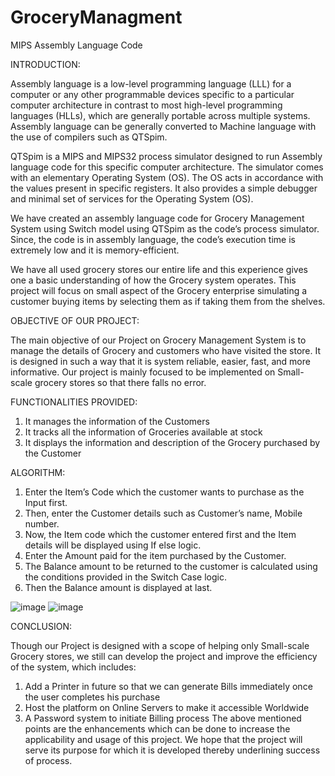 # GroceryManagment
MIPS Assembly Language Code

INTRODUCTION:

Assembly language is a low-level programming language (LLL) for a computer or any other programmable devices specific to a particular computer architecture in contrast to most high-level programming languages (HLLs), which are generally portable across multiple systems. Assembly language can be generally converted to Machine language with the use of compilers such as QTSpim.

QTSpim is a MIPS and MIPS32 process simulator designed to run Assembly language code for this specific computer architecture. The simulator comes with an elementary Operating System (OS). The OS acts in accordance with the values present in specific registers. It also provides a simple debugger and minimal set of services for the Operating System (OS).

We have created an assembly language code for Grocery Management System using Switch model using QTSpim as the code’s process simulator. Since, the code is in assembly language, the code’s execution time is extremely low and it is memory-efficient.

We have all used grocery stores our entire life and this experience gives one a basic understanding of how the Grocery system operates. This project will focus on small aspect of the Grocery enterprise simulating a customer buying items by selecting them as if taking them from the shelves. 


OBJECTIVE OF OUR PROJECT:

The main objective of our Project on Grocery Management System is to manage the details of Grocery and customers who have visited the store.  It is designed in such a way that it is system reliable, easier, fast, and more informative. Our project is mainly focused to be implemented on Small-scale grocery stores so that there falls no error.  


FUNCTIONALITIES PROVIDED:

1.	It manages the information of the Customers
2.	It tracks all the information of Groceries available at stock
3.	It displays the information and description of the Grocery purchased by the Customer


ALGORITHM:

1.	Enter the Item’s Code which the customer wants to purchase as the Input first.
2.	Then, enter the Customer details such as Customer’s name, Mobile number.
3.	Now, the Item code which the customer entered first and the Item details will be displayed using If else logic.
4.	Enter the Amount paid for the item purchased by the Customer.
5.	The Balance amount to be returned to the customer is calculated using the conditions provided in the Switch Case logic.
6.	Then the Balance amount is displayed at last.


![image](https://user-images.githubusercontent.com/71831642/134838305-30ff7c23-c779-494b-b3cd-5d6a39e73c43.png)
![image](https://user-images.githubusercontent.com/71831642/134838322-8a0402ad-3c80-40f1-bbdf-5ad02c2afb7c.png)

CONCLUSION:

Though our Project is designed with a scope of helping only Small-scale Grocery stores, we still can develop the project and improve the efficiency of the system, which includes:
1.	Add a Printer in future so that we can generate Bills immediately once the user completes his purchase
2.	Host the platform on Online Servers to make it accessible Worldwide
3.	A Password system to initiate Billing process
The above mentioned points are the enhancements which can be done to increase the applicability and usage of this project.  We hope that the project will serve its purpose for which it is developed thereby underlining success of process. 




